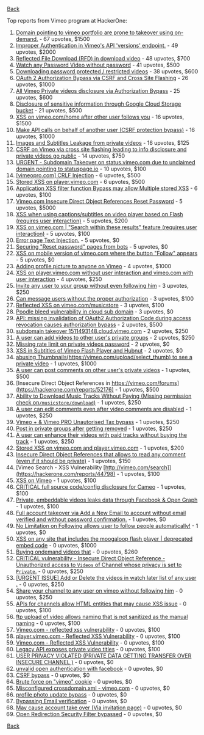 [Back](../README.md)

Top reports from Vimeo program at HackerOne:

1. [Domain pointing to vimeo portfolio are prone to takeover using on-demand.](https://hackerone.com/reports/387307) - 67 upvotes, $1500
2. [Improper Authentication in Vimeo's API 'versions' endpoint.](https://hackerone.com/reports/328724) - 49 upvotes, $2000
3. [Reflected File Download (RFD) in download video](https://hackerone.com/reports/378941) - 48 upvotes, $700
4. [Watch any Password Video without password](https://hackerone.com/reports/155618) - 41 upvotes, $500
5. [Downloading password protected / restricted videos](https://hackerone.com/reports/145467) - 38 upvotes, $600
6. [OAuth 2 Authorization Bypass via CSRF and Cross Site Flashing](https://hackerone.com/reports/136582) - 26 upvotes, $1000
7. [All Vimeo Private videos disclosure via Authorization Bypass](https://hackerone.com/reports/137502) - 25 upvotes, $600
8. [Disclosure of sensitive information through Google Cloud Storage bucket](https://hackerone.com/reports/176013) - 21 upvotes, $500
9. [XSS on vimeo.com/home after other user follows you](https://hackerone.com/reports/87854) - 16 upvotes, $1500
10. [Make API calls on behalf of another user (CSRF protection bypass)](https://hackerone.com/reports/44146) - 16 upvotes, $1000
11. [Images and Subtitles Leakage from private videos](https://hackerone.com/reports/136850) - 16 upvotes, $125
12. [CSRF on Vimeo via cross site flashing leading to info disclosure and private videos go public](https://hackerone.com/reports/136481) - 14 upvotes, $750
13. [URGENT - Subdomain Takeover on status.vimeo.com due to unclaimed domain pointing to statuspage.io](https://hackerone.com/reports/49663) - 10 upvotes, $100
14. [[vimeopro.com] CRLF Injection](https://hackerone.com/reports/39181) - 6 upvotes, $500
15. [Stored XSS on player.vimeo.com](https://hackerone.com/reports/85488) - 6 upvotes, $500
16. [Application XSS filter function Bypass may allow Multiple stored XSS](https://hackerone.com/reports/44217) - 6 upvotes, $100
17. [Vimeo.com Insecure Direct Object References Reset Password](https://hackerone.com/reports/42587) - 5 upvotes, $5000
18. [XSS when using captions/subtitles on video player based on Flash (requires user interaction)](https://hackerone.com/reports/88508) - 5 upvotes, $200
19. [XSS on vimeo.com | "Search within these results" feature (requires user interaction)](https://hackerone.com/reports/88105) - 5 upvotes, $100
20. [Error page Text Injection.](https://hackerone.com/reports/130914) - 5 upvotes, $0
21. [Securing "Reset password" pages from bots](https://hackerone.com/reports/43807) - 5 upvotes, $0
22. [XSS on mobile version of vimeo.com where the button "Follow" appears](https://hackerone.com/reports/88088) - 5 upvotes, $0
23. [Adding profile picture to anyone on Vimeo](https://hackerone.com/reports/43617) - 4 upvotes, $1000
24. [XSS on player.vimeo.com without user interaction and vimeo.com with user interaction](https://hackerone.com/reports/96229) - 4 upvotes, $250
25. [Invite any user to your group without even following him](https://hackerone.com/reports/52707) - 3 upvotes, $250
26. [Can message users without the proper authorization](https://hackerone.com/reports/46113) - 3 upvotes, $100
27. [Reflected XSS on vimeo.com/musicstore](https://hackerone.com/reports/85615) - 3 upvotes, $100
28. [Poodle bleed vulnerability in cloud sub domain](https://hackerone.com/reports/44202) - 3 upvotes, $0
29. [API: missing invalidation of OAuth2 Authorization Code during access revocation causes authorization bypass](https://hackerone.com/reports/57603) - 2 upvotes, $500
30. [subdomain takeover 1511493148.cloud.vimeo.com](https://hackerone.com/reports/46954) - 2 upvotes, $250
31. [A user can add videos to other user's private groups](https://hackerone.com/reports/50786) - 2 upvotes, $250
32. [Missing rate limit on private videos password](https://hackerone.com/reports/124564) - 2 upvotes, $0
33. [XSS in Subtitles of Vimeo Flash Player and Hubnut](https://hackerone.com/reports/137023) - 2 upvotes, $0
34. [abusing Thumbnails(https://vimeo.com/upload/select_thumb) to see a private video](https://hackerone.com/reports/43850) - 1 upvotes, $1000
35. [A user can post comments on other user's private videos](https://hackerone.com/reports/50829) - 1 upvotes, $500
36. [Insecure Direct Object References in https://vimeo.com/forums](https://hackerone.com/reports/52176) - 1 upvotes, $500
37. [Ability to Download Music Tracks Without Paying (Missing permission check on`/musicstore/download`)](https://hackerone.com/reports/43770) - 1 upvotes, $250
38. [A user can edit comments even after video comments are disabled](https://hackerone.com/reports/50776) - 1 upvotes, $250
39. [Vimeo + &amp; Vimeo PRO Unautorised Tax bypass](https://hackerone.com/reports/49561) - 1 upvotes, $250
40. [Post in private groups after getting removed](https://hackerone.com/reports/51817) - 1 upvotes, $250
41. [A user can enhance their videos with paid tracks without buying the track](https://hackerone.com/reports/50941) - 1 upvotes, $250
42. [Stored XSS on vimeo.com and player.vimeo.com](https://hackerone.com/reports/87577) - 1 upvotes, $200
43. [Insecure Direct Object References that allows to read any comment (even if it should be private)](https://hackerone.com/reports/52181) - 1 upvotes, $150
44. [Vimeo Search - XSS Vulnerability [http://vimeo.com/search]](https://hackerone.com/reports/44798) - 1 upvotes, $100
45. [XSS on Vimeo](https://hackerone.com/reports/45484) - 1 upvotes, $100
46. [CRITICAL full source code/config disclosure for Cameo](https://hackerone.com/reports/43998) - 1 upvotes, $100
47. [Private, embeddable videos leaks data through Facebook &amp; Open Graph](https://hackerone.com/reports/121919) - 1 upvotes, $100
48. [Full account takeover via Add a New Email to account without email verified and without password confirmation.](https://hackerone.com/reports/45084) - 1 upvotes, $0
49. [No Limitation on Following allows user to follow people automatically!](https://hackerone.com/reports/43846) - 1 upvotes, $0
50. [XSS on any site that includes the moogaloop flash player | deprecated embed code](https://hackerone.com/reports/44512) - 0 upvotes, $1000
51. [Buying ondemand videos that](https://hackerone.com/reports/43602) - 0 upvotes, $260
52. [CRITICAL vulnerability - Insecure Direct Object Reference - Unauthorized access to `Videos` of Channel whose privacy is set to `Private`.](https://hackerone.com/reports/45960) - 0 upvotes, $250
53. [[URGENT ISSUE] Add or Delete the videos in watch later list of any user .](https://hackerone.com/reports/52982) - 0 upvotes, $250
54. [Share your channel to any user on vimeo without following him](https://hackerone.com/reports/52708) - 0 upvotes, $250
55. [APIs for channels allow HTML entities that may cause XSS issue](https://hackerone.com/reports/42702) - 0 upvotes, $100
56. [ftp upload of video allows naming that is not sanitized as the manual naming](https://hackerone.com/reports/45368) - 0 upvotes, $100
57. [Vimeo.com - reflected xss vulnerability](https://hackerone.com/reports/42584) - 0 upvotes, $100
58. [player.vimeo.com - Reflected XSS Vulnerability](https://hackerone.com/reports/43672) - 0 upvotes, $100
59. [Vimeo.com - Reflected XSS Vulnerability](https://hackerone.com/reports/42582) - 0 upvotes, $100
60. [Legacy API exposes private video titles](https://hackerone.com/reports/111386) - 0 upvotes, $100
61. [USER PRIVACY VIOLATED (PRIVATE DATA GETTING TRANSFER OVER INSECURE CHANNEL )](https://hackerone.com/reports/44056) - 0 upvotes, $0
62. [unvalid open authentication with facebook](https://hackerone.com/reports/44425) - 0 upvotes, $0
63. [CSRF bypass](https://hackerone.com/reports/45428) - 0 upvotes, $0
64. [Brute force on "vimeo" cookie](https://hackerone.com/reports/46109) - 0 upvotes, $0
65. [Misconfigured crossdomain.xml - vimeo.com](https://hackerone.com/reports/43070) - 0 upvotes, $0
66. [profile photo update bypass](https://hackerone.com/reports/43758) - 0 upvotes, $0
67. [Bypassing Email verification](https://hackerone.com/reports/49304) - 0 upvotes, $0
68. [May cause account take over (Via invitation page)](https://hackerone.com/reports/56182) - 0 upvotes, $0
69. [Open Redirection Security Filter bypassed](https://hackerone.com/reports/44157) - 0 upvotes, $0


[Back](../README.md)